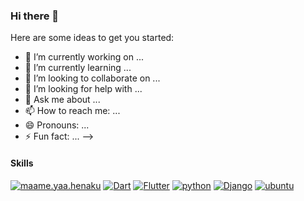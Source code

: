### Hi there 👋


Here are some ideas to get you started:

- 🔭 I’m currently working on ...
- 🌱 I’m currently learning ...
- 👯 I’m looking to collaborate on ...
- 🤔 I’m looking for help with ...
- 💬 Ask me about ...
- 📫 How to reach me: ...
- 😄 Pronouns: ...
- ⚡ Fun fact: ...
-->

#### Skills

[![maame.yaa.henaku](https://img.shields.io/badge/maame.yaa.henaku-E4405F?style=for-the-badge&logo=instagram&logoColor=white)](https://instagram.com/maame.yaa.henaku)
[![Dart](https://img.shields.io/badge/Dart-0175C2?style=for-the-badge&logo=dart&logoColor=white)](https://github.com/myaamanko)
[![Flutter](https://img.shields.io/badge/Flutter-02569B?style=for-the-badge&logo=flutter&logoColor=white)](https://github.com/myaamanko)
[![python](https://img.shields.io/badge/Python-3776AB?style=for-the-badge&logo=python&logoColor=white)](https://github.com/myaamanko)
[![Django](https://img.shields.io/badge/Django-092E20?style=for-the-badge&logo=django&logoColor=white)](https://github.com/myaamanko)
[![ubuntu](https://img.shields.io/badge/Ubuntu-E95420?style=for-the-badge&logo=ubuntu&logoColor=white)](https://github.com/myaamanko)
